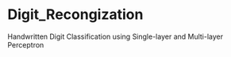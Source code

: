 # Digit_Recongization
Handwritten Digit Classification using Single-layer and Multi-layer Perceptron
